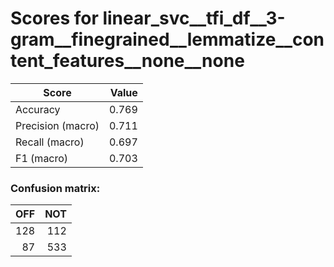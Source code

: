 # Scores for linear_svc__tfi_df__3-gram__finegrained__lemmatize__content_features__none__none
|      Score      |Value|
|-----------------|----:|
|Accuracy         |0.769|
|Precision (macro)|0.711|
|Recall (macro)   |0.697|
|F1 (macro)       |0.703|

### Confusion matrix:
|OFF|NOT|
|--:|--:|
|128|112|
| 87|533|
